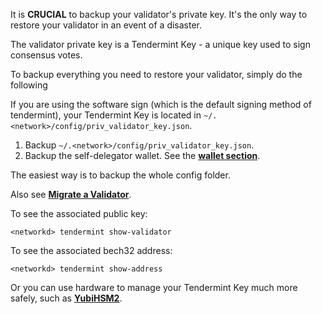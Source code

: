 It is **CRUCIAL** to backup your validator's private key. It's the only way to restore your validator in an event of a disaster.

The validator private key is a Tendermint Key - a unique key used to sign consensus votes.

To backup everything you need to restore your validator, simply do the following

If you are using the software sign (which is the default signing method of tendermint), your Tendermint Key is located in `~/.<network>/config/priv_validator_key.json`.

1. Backup `~/.<network>/config/priv_validator_key.json`.
2. Backup the self-delegator wallet. See the [**wallet section**](https://app.nuclino.com/t/b/b29a293b-a0db-4cb5-84b0-9aafa74e2c77 "Nuclino").

The easiest way is to backup the whole config folder.

Also see [**Migrate a Validator**](https://app.nuclino.com/WhisperNode/Validator-Nodes/Migrate-a-Validator-60f635a5-6ff1-45c9-91fd-df95d9843216 "Nuclino").

To see the associated public key:

```shell
<networkd> tendermint show-validator
```

To see the associated bech32 address:

```shell
<networkd> tendermint show-address
```

Or you can use hardware to manage your Tendermint Key much more safely, such as [**YubiHSM2**](https://developers.yubico.com/YubiHSM2/).
